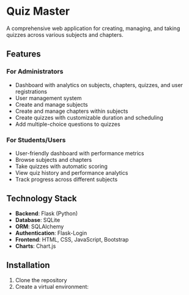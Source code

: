 # Quiz Master

A comprehensive web application for creating, managing, and taking quizzes across various subjects and chapters.

## Features

### For Administrators
- Dashboard with analytics on subjects, chapters, quizzes, and user registrations
- User management system
- Create and manage subjects
- Create and manage chapters within subjects
- Create quizzes with customizable duration and scheduling
- Add multiple-choice questions to quizzes

### For Students/Users
- User-friendly dashboard with performance metrics
- Browse subjects and chapters
- Take quizzes with automatic scoring
- View quiz history and performance analytics
- Track progress across different subjects

## Technology Stack

- **Backend**: Flask (Python)
- **Database**: SQLite
- **ORM**: SQLAlchemy
- **Authentication**: Flask-Login
- **Frontend**: HTML, CSS, JavaScript, Bootstrap
- **Charts**: Chart.js

## Installation

1. Clone the repository
2. Create a virtual environment: